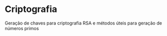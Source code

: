 # Criptografia
Geração de chaves para criptografia RSA e métodos úteis para geração de números primos
